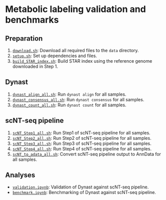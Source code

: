 # Metabolic labeling validation and benchmarks

## Preparation

1. [`download.sh`](./download.sh): Download all required files to the `data` directory.
2. [`setup.sh`](./setup.sh): Set up dependencies and files.
3. [`build_STAR_index.sh`](./build_STAR_index.sh): Build STAR index using the reference genome downloaded in Step 1.

## Dynast
1. [`dynast_align_all.sh`](./dynast_align_all.sh): Run `dynast align` for all samples.
2. [`dynast_consensus_all.sh`](./dynast_consensus_all.sh): Run `dynast consensus` for all samples.
3. [`dynast_count_all.sh`](./dynast_count_all.sh): Run `dynast count` for all samples.

## scNT-seq pipeline
1. [`scNT_Step1_all.sh`](./scNT_Step1_all.sh): Run Step1 of scNT-seq pipeline for all samples.
2. [`scNT_Step2_all.sh`](./scNT_Step2_all.sh): Run Step2 of scNT-seq pipeline for all samples.
3. [`scNT_Step3_all.sh`](./scNT_Step3_all.sh): Run Step3 of scNT-seq pipeline for all samples.
4. [`scNT_Step4_all.sh`](./scNT_Step4_all.sh): Run Step4 of scNT-seq pipeline for all samples.
5. [`scNT_to_adata_all.sh`](./scNT_to_adata_all.sh): Convert scNT-seq pipeline output to AnnData for all samples.

## Analyses
* [`validation.ipynb`](./validation.ipynb): Validation of Dynast against scNT-seq pipeline.
* [`benchmark.ipynb`](./benchmark.ipynb): Benchmarking of Dynast against scNT-seq pipeline.
